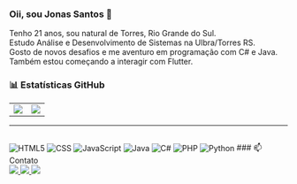 ### Oii, sou Jonas Santos 👋

Tenho 21 anos, sou natural de Torres, Rio Grande do Sul.  
Estudo Análise e Desenvolvimento de Sistemas na Ulbra/Torres RS.  
Gosto de novos desafios e me aventuro em programação com C# e Java.  
Também estou começando a interagir com Flutter.  


### 📊 Estatísticas GitHub

<table>
  <tr>
    <td>
      <img src="https://github-readme-stats.vercel.app/api?username=JonasHahndosSantos&show_icons=true&theme=onedark" />
    </td>
    <td>
      <img src="https://github-readme-stats.vercel.app/api/top-langs/?username=JonasHahndosSantos&layout=compact&theme=onedark" />
    </td>
  </tr>
</table>

---
<div style="display:inline-block"><br>
  <img align="center" alt="HTML5" src="https://img.shields.io/badge/HTML5-E34F26?style=for-the-badge&logo=html5&logoColor=white">
  <img align="center" alt="CSS" src="https://img.shields.io/badge/CSS3-1572B6?style=for-the-badge&logo=css3&logoColor=white">
  <img align="center" alt="JavaScript" src="https://img.shields.io/badge/JavaScript-323330?style=for-the-badge&logo=javascript&logoColor=F7DF1E">
  <img align="center" alt="Java" src="https://img.shields.io/badge/Java-ED8B00?style=for-the-badge&logo=openjdk&logoColor=white">
  <img align="center" alt="C#" src="https://img.shields.io/badge/C%23-239120?style=for-the-badge&logo=c-sharp&logoColor=white">
  <img align="center" alt="PHP" src="https://img.shields.io/badge/PHP-777BB4?style=for-the-badge&logo=php&logoColor=white">
  <img align="center" alt="Python" src="https://img.shields.io/badge/Python-14354C?style=for-the-badge&logo=python&logoColor=white">
</div>
### 📫 Contato

<div align="left">
  <a href="https://www.instagram.com/santosh.jonas/">
    <img src="https://img.shields.io/badge/Instagram-E4405F?style=for-the-badge&logo=instagram&logoColor=white" />
  </a>
  <a href="https://www.linkedin.com/in/jonas-hahn-dos-santos-7ab5a7304/">
    <img src="https://img.shields.io/badge/LinkedIn-0077B5?style=for-the-badge&logo=linkedin&logoColor=white" />
  </a>
  <a href="mailto:jonashsantos613@outlook.com">
    <img src="https://img.shields.io/badge/E--mail-D14836?style=for-the-badge&logo=gmail&logoColor=white" />
  </a>
</div>


